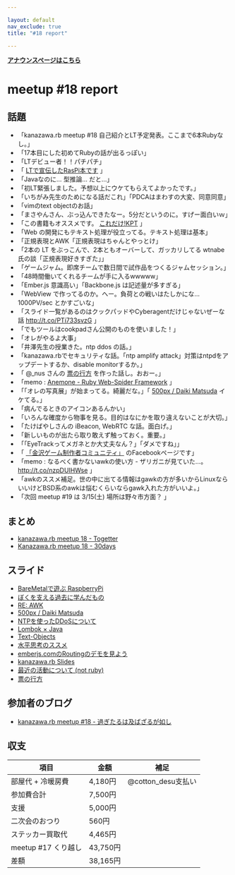 ```yaml
---

layout: default
nav_exclude: true
title: "#18 report"

---
```


<p> <a href="./"><strong>アナウンスページはこちら</strong></a></p>

meetup #18 report
==================

話題
----

-   「kanazawa.rb meetup #18 自己紹介とLT予定発表。ここまで6本Rubyなし。」
-   「17本目にした初めてRubyの話が出るっぽい」
-   「LTデビュー者！！パチパチ」
-   「 [LTで宣伝したRasPi本です](http://t.co/qaP5CkxWAp) 」
-   「Javaなのに… 型推論… だと…」
-   「初LT緊張しました。予想以上にウケてもらえてよかったです。」
-   「いちがみ先生のためになる話だこれ」「PDCAはまわすの大変、同意同意」
-   「vimのtext objectのお話」
-   「まさやんさん、ぶっ込んできたなー。5分だというのに。すげー面白いｗ」
-   「この書籍もオススメです。 [これだけ!KPT](http://t.co/v7Yo7mQiRB) 」
-   「Web の開発にもテキスト処理が役立ってる。テキスト処理は基本」
-   「正規表現とAWK「正規表現はちゃんとやっとけ」
-   「2本の LT をぶっこんで、2本ともオーバーして、ガッカリしてる wtnabe 氏の談「正規表現好きすぎた」」
-   「ゲームジャム。即席チームで数日間で試作品をつくるジャムセッション。」
-   「48時間働いてくれるチームが手に入るwwwww」
-   「Ember.js 意識高い」「Backbone.js は記述量が多すぎる」
-   「WebView で作ってるのか。へー。負荷との戦いはたしかにな… 1000PV/sec とかすごいな」
-   「スライド一覧があるのはクックパッドやCyberagentだけじゃないぜーな話 <http://t.co/PTi733svzG> 」
-   「でもツールはcookpadさん公開のものを使いました！」
-   「オレがやるよ大事」
-   「井澤先生の授業きた。ntp ddos の話。」
-   「kanazawa.rbでセキュリティな話。「ntp amplify attack」対策はntpdをアップデートするか、disable monitorするか。」
-   「 @\_nus さんの [票の行方](http://t.co/emSGKkX0ra) を作った話し。おおー。」
-   「memo : [Anemone - Ruby Web-Spider Framework](http://t.co/SLCWH5W4W1) 」
-   「「オレの写真展」が始まってる。綺麗だな。」「 [500px / Daiki Matsuda](http://t.co/zm94dCY7W2) イケてる。」
-   「病んでるときのアイコンあるんかい」
-   「いろんな確度から物事を見る。目的はなにかを取り違えないことが大切。」
-   「たけばやしさんの iBeacon, WebRTC な話。面白げ。」
-   「新しいものが出たら取り敢えず触っておく。重要。」
-   「「EyeTrackってメガネとか大丈夫なん？」「ダメですね」」
-   「 [「金沢ゲーム制作者コミュニティ」](https://t.co/qCe9zimL6Q) のFacebookページです」
-   「memo : なるべく書かないawkの使い方 - ザリガニが見ていた…。 <http://t.co/nzpDUIHWse> 」
-   「awkのススメ補足。世の中に出てる情報はgawkの方が多いからLinuxならいいけどBSD系のawkは悩むくらいならgawk入れた方がいいよ。」
-   「次回 meetup #19 は 3/15(土) 場所は野々市方面？ 」

まとめ
------

-   [kanazawa.rb meetup 18 - Togetter](http://togetter.com/li/630494)
-   [Kanazawa.rb meetup 18 - 30days](http://30d.jp/kzrb/8)

スライド
--------

-   [BareMetalで遊ぶ RaspberryPi](https://t.co/lYsu2N50UQ)
-   [ぼくを支える過去に学んだもの](https://t.co/ON6nHGuINL)
-   [RE: AWK](https://t.co/Jb4ZMiFqGy)
-   [500px / Daiki Matsuda](http://500px.com/DaikiMatsuda)
-   [NTPを使ったDDoSについて](http://t.co/5MZfbboe8X)
-   [Lombok × Java](http://t.co/ufP4XCK7Ze)
-   [Text-Objects](http://t.co/qPedglEadF)
-   [水平思考のススメ](http://t.co/USQbp8jifk)
-   [emberjs.comのRoutingのデモを見よう](https://t.co/bfwhvHY4iY)
-   [kanazawa.rb Slides](https://t.co/DyfjrVazCG)
-   [最近の活動について (not ruby)](http://www.slideshare.net/MakotoTakebayashi1/not-ruby)
-   [票の行方](http://www.slideshare.net/yotaichino/ss-31714725)

参加者のブログ
--------------

-   [kanazawa.rb meetup #18 - 過ぎたるは及ばざるが如し](http://cotton-desu.hatenablog.com/entry/2014/02/16/012753)

収支
----

 | 項目                   | 金額       | 補足                  |
 | ---------------------- | ---------- | --------------------- |
 | 部屋代 + 冷暖房費      | 4,180円    | @cotton\_desu支払い   |
 | 参加費合計             | 7,500円    |                       |
 | 支援                   | 5,000円    |                       |
 | 二次会のおつり         | 560円      |                       |
 | ステッカー買取代       | 4,465円    |                       |
 | meetup #17 くり越し    | 43,750円   |                       |
 | 差額                   | 38,165円   |                       |


